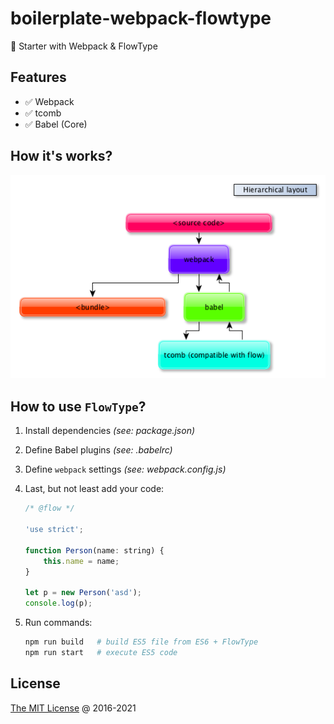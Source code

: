 # boilerplate-webpack-flowtype

🍴 Starter with Webpack & FlowType

## Features

* :white_check_mark: Webpack
* :white_check_mark: tcomb
* :white_check_mark: Babel (Core)

## How it's works?

![Scheme](./docs/scheme.png)

## How to use `FlowType`?

1. Install dependencies _(see: package.json)_
2. Define Babel plugins _(see: .babelrc)_
3. Define `webpack` settings _(see: webpack.config.js)_
4. Last, but not least add your code:

    ```javascript
    /* @flow */

    'use strict';

    function Person(name: string) {
        this.name = name;
    }

    let p = new Person('asd');
    console.log(p);
    ```

5. Run commands:

    ```bash
    npm run build   # build ES5 file from ES6 + FlowType
    npm run start   # execute ES5 code
    ```

## License

[The MIT License](http://piecioshka.mit-license.org) @ 2016-2021

